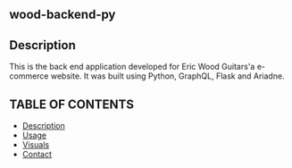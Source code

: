 ## wood-backend-py

## Description

This is the back end application developed for Eric Wood Guitars'a e-commerce website. It was built using Python, GraphQL, Flask and Ariadne. 

## TABLE OF CONTENTS
- [Description](#description)
- [Usage](#usage)
- [Visuals](#visuals)
- [Contact](#contact)
